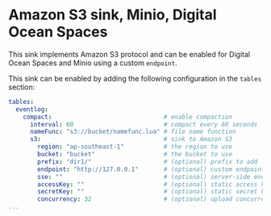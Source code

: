 # Amazon S3 sink, Minio, Digital Ocean Spaces

This sink implements Amazon S3 protocol and can be enabled for Digital Ocean Spaces and Minio using a custom `endpoint`.

This sink can be enabled by adding the following configuration in the `tables` section:

```yaml
tables:
  eventlog:
    compact:                               # enable compaction
      interval: 60                         # compact every 60 seconds
      nameFunc: "s3://bucket/namefunc.lua" # file name function
      s3:                                  # sink to Amazon S3
        region: "ap-southeast-1"           # the region to use
        bucket: "bucket"                   # the bucket to use
        prefix: "dir1/"                    # (optional) prefix to add
        endpoint: "http://127.0.0.1"       # (optional) custom endpoint to use
        sse: ""                            # (optional) server-side encryption
        accessKey: ""                      # (optional) static access key to override
        secretKey: ""                      # (optional) static secret key to override
        concurrency: 32                    # (optional) upload concurrency, default=NUM_CPU
...
```
